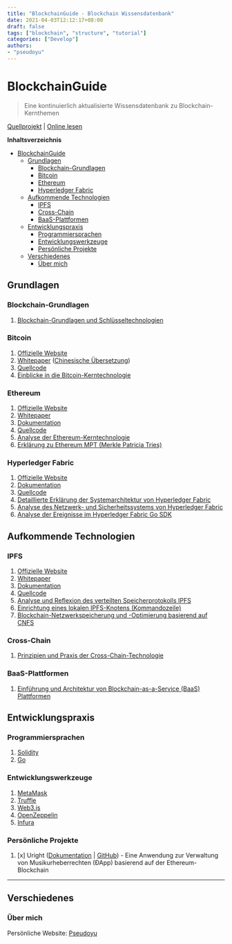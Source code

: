 ```yaml
---
title: "BlockchainGuide - Blockchain Wissensdatenbank"
date: 2021-04-03T12:12:17+08:00
draft: false
tags: ["blockchain", "structure", "tutorial"]
categories: ["Develop"]
authors:
- "pseudoyu"
---
```


# BlockchainGuide

> Eine kontinuierlich aktualisierte Wissensdatenbank zu Blockchain-Kernthemen

[Quellprojekt](https://github.com/pseudoyu/blockchain-guide) | [Online lesen](https://guide.pseudoyu.com)

**Inhaltsverzeichnis**

<!-- @import "[TOC]" {cmd="toc" depthFrom=1 depthTo=6 orderedList=false} -->

<!-- code_chunk_output -->

- [BlockchainGuide](#blockchainguide)
  - [Grundlagen](#grundlagen)
    - [Blockchain-Grundlagen](#blockchain-grundlagen)
    - [Bitcoin](#bitcoin)
    - [Ethereum](#ethereum)
    - [Hyperledger Fabric](#hyperledger-fabric)
  - [Aufkommende Technologien](#aufkommende-technologien)
    - [IPFS](#ipfs)
    - [Cross-Chain](#cross-chain)
    - [BaaS-Plattformen](#baas-plattformen)
  - [Entwicklungspraxis](#entwicklungspraxis)
    - [Programmiersprachen](#programmiersprachen)
    - [Entwicklungswerkzeuge](#entwicklungswerkzeuge)
    - [Persönliche Projekte](#persönliche-projekte)
  - [Verschiedenes](#verschiedenes)
    - [Über mich](#über-mich)

<!-- /code_chunk_output -->

## Grundlagen

### Blockchain-Grundlagen

1. [Blockchain-Grundlagen und Schlüsseltechnologien](https://www.pseudoyu.com/en/2021/02/12/blockchain_basic/)

### Bitcoin

1. [Offizielle Website](https://bitcoin.org/en/)
2. [Whitepaper](https://bitcoin.org/bitcoin.pdf) ([Chinesische Übersetzung](https://bitcoin.org/files/bitcoin-paper/bitcoin_zh_cn.pdf))
3. [Quellcode](https://github.com/bitcoin/bitcoin)
4. [Einblicke in die Bitcoin-Kerntechnologie](https://www.pseudoyu.com/en/2021/02/17/blockchain_bitcoin_basic/)

### Ethereum

1. [Offizielle Website](https://ethereum.org/en/)
2. [Whitepaper](https://ethereum.org/en/whitepaper/)
3. [Dokumentation](https://ethereum.org/en/developers/docs/)
4. [Quellcode](https://github.com/ethereum/go-ethereum)
5. [Analyse der Ethereum-Kerntechnologie](https://www.pseudoyu.com/en/2021/02/20/blockchain_ethereum_basic/)
6. [Erklärung zu Ethereum MPT (Merkle Patricia Tries)](https://www.pseudoyu.com/en/2021/08/16/blockchain_ethereum_mpt/)

### Hyperledger Fabric

1. [Offizielle Website](https://www.hyperledger.org/use/fabric)
2. [Dokumentation](https://hyperledger-fabric.readthedocs.io/en/release-2.2/)
3. [Quellcode](https://github.com/hyperledger/fabric#releases)
4. [Detaillierte Erklärung der Systemarchitektur von Hyperledger Fabric](https://www.pseudoyu.com/en/2021/03/20/blockchain_hyperledger_fabric_structure/)
5. [Analyse des Netzwerk- und Sicherheitssystems von Hyperledger Fabric](https://www.pseudoyu.com/en/2021/03/23/blockchain_hyperledger_fabric_network/)
6. [Analyse der Ereignisse im Hyperledger Fabric Go SDK](https://www.pseudoyu.com/en/2021/09/01/blockchain_hyperledger_fabric_gosdk_event/)

## Aufkommende Technologien

### IPFS

1. [Offizielle Website](https://ipfs.io)
2. [Whitepaper](https://ipfs.io/ipfs/QmR7GSQM93Cx5eAg6a6yRzNde1FQv7uL6X1o4k7zrJa3LX/ipfs.draft3.pdf)
3. [Dokumentation](https://docs.ipfs.io)
4. [Quellcode](https://github.com/ipfs/ipfs)
5. [Analyse und Reflexion des verteilten Speicherprotokolls IPFS](https://www.pseudoyu.com/en/2021/03/25/blockchain_ipfs_structure/)
6. [Einrichtung eines lokalen IPFS-Knotens (Kommandozeile)](https://www.pseudoyu.com/en/2021/03/27/blockchain_ipfs_practice/)
7. [Blockchain-Netzwerkspeicherung und -Optimierung basierend auf CNFS](https://www.pseudoyu.com/en/2021/06/22/blockchain_paper_cnfs/)

### Cross-Chain

1. [Prinzipien und Praxis der Cross-Chain-Technologie](https://www.pseudoyu.com/en/2021/09/06/blockchain_crosschain/)

### BaaS-Plattformen

1. [Einführung und Architektur von Blockchain-as-a-Service (BaaS) Plattformen](https://www.pseudoyu.com/en/2021/09/07/blockchain_baas_platform/)

## Entwicklungspraxis

### Programmiersprachen

1. [Solidity](https://docs.soliditylang.org/en/v0.8.4/)
2. [Go](https://golang.org)

### Entwicklungswerkzeuge

1. [MetaMask](https://metamask.io/)
2. [Truffle](https://www.trufflesuite.com)
3. [Web3.js](https://web3js.readthedocs.io/en/v1.3.4/)
4. [OpenZeppelin](https://openzeppelin.com)
5. [Infura](https://infura.io)

### Persönliche Projekte

1. [x] Uright ([Dokumentation](https://www.pseudoyu.com/en/2021/05/10/uright_case_study/) | [GitHub](https://github.com/pseudoyu/uright)) - Eine Anwendung zur Verwaltung von Musikurheberrechten (ÐApp) basierend auf der Ethereum-Blockchain

---

## Verschiedenes

### Über mich

Persönliche Website: [Pseudoyu](https://www.pseudoyu.com)